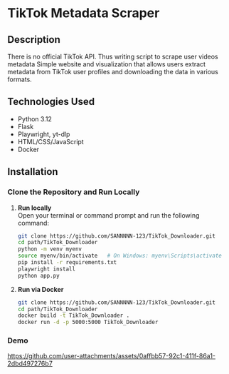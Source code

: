 # TikTok Metadata Scraper

## Description

There is no official TikTok API. Thus writing script to scrape user videos metadata
Simple website and visualization that allows users extract metadata from TikTok user profiles and downloading the data in various formats.

## Technologies Used

- Python 3.12
- Flask
- Playwright, yt-dlp
- HTML/CSS/JavaScript
- Docker

## Installation

### Clone the Repository and Run Locally

1. **Run locally**  
   Open your terminal or command prompt and run the following command:  
   ```bash
   git clone https://github.com/SANNNNN-123/TikTok_Downloader.git
   cd path/TikTok_Downloader
   python -m venv myenv
   source myenv/bin/activate   # On Windows: myenv\Scripts\activate
   pip install -r requirements.txt
   playwright install
   python app.py

2. **Run via Docker**

    ```bash
    git clone https://github.com/SANNNNN-123/TikTok_Downloader.git
    cd path/TikTok_Downloader
    docker build -t TikTok_Downloader .
    docker run -d -p 5000:5000 TikTok_Downloader

### Demo
https://github.com/user-attachments/assets/0affbb57-92c1-411f-86a1-2dbd497276b7


